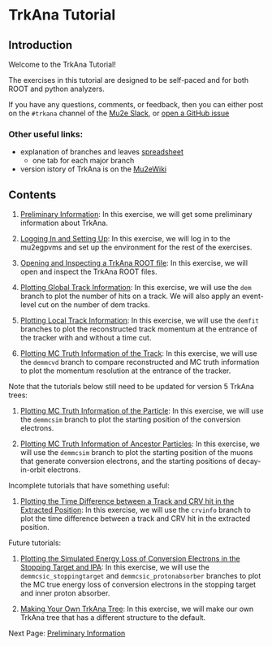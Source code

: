 # TrkAna Tutorial

## Introduction

Welcome to the TrkAna Tutorial! 

The exercises in this tutorial are designed to be self-paced and for both ROOT and python analyzers.

If you have any questions, comments, or feedback, then you can either post on the ```#trkana``` channel of the [Mu2e Slack](https://mu2ewiki.fnal.gov/wiki/Slack), or [open a GitHub issue](https://github.com/Mu2e/TrkAna/issues)

### Other useful links:

* explanation of branches and leaves [spreadsheet](https://docs.google.com/spreadsheets/d/1IMZVgj74vxGTWqAFRtFEEcYChujJyc38VcopZh52jhc/edit)
    * one tab for each major branch
* version istory of TrkAna is on the [Mu2eWiki](https://mu2ewiki.fnal.gov/wiki/TrkAna#Version_History_.2F_TrkAna_Musings)

## Contents

1. [Preliminary Information](pages/prelims.md): In this exercise, we will get some preliminary information about TrkAna.

1. [Logging In and Setting Up](pages/setup.md): In this exercise, we will log in to the mu2egpvms and set up the environment for the rest of the exercises.

1. [Opening and Inspecting a TrkAna ROOT file](pages/opening.md): In this exercise, we will open and inspect the TrkAna ROOT files.

1. [Plotting Global Track Information](pages/n-hits.md): In this exercise, we will use the ```dem``` branch to plot the number of hits on a track. We will also apply an event-level cut on the number of dem tracks.

1. [Plotting Local Track Information](pages/reco-mom.md): In this exercise, we will use the ```demfit``` branches to plot the reconstructed track momentum at the entrance of the tracker with and without a time cut.

1. [Plotting MC Truth Information of the Track](pages/mom-res.md): In this exercise, we will use the ```demmcvd``` branch to compare reconstructed and MC truth information to plot the momentum resolution at the entrance of the tracker.

Note that the tutorials below still need to be updated for version 5 TrkAna trees:

1. [Plotting MC Truth Information of the Particle](pages/start-pos.md): In this exercise, we will use the ```demmcsim``` branch to plot the starting position of the conversion electrons.

1. [Plotting MC Truth Information of Ancestor Particles](pages/genealogy.md): In this exercise, we will use the ```demmcsim``` branch to plot the starting position of the muons that generate conversion electrons, and the starting positions of decay-in-orbit electrons.

Incomplete tutorials that have something useful:

1. [Plotting the Time Difference between a Track and CRV hit in the Extracted Position](pages/crv-extracted.md): In this exercise, we will use the ```crvinfo``` branch to plot the time difference between a track and CRV hit in the extracted position. 

Future tutorials:

1. [Plotting the Simulated Energy Loss of Conversion Electrons in the Stopping Target and IPA](pages/tgt-ipa-e-loss.md): In this exercise, we will use the ```demmcsic_stoppingtarget``` and ```demmcsic_protonabsorber``` branches to plot the MC true energy loss of conversion electrons in the stopping target and inner proton absorber.

1. [Making Your Own TrkAna Tree](pages/make-your-own.md): In this exercise, we will make our own TrkAna tree that has a different structure to the default.

Next Page: [Preliminary Information](pages/prelims.md)
